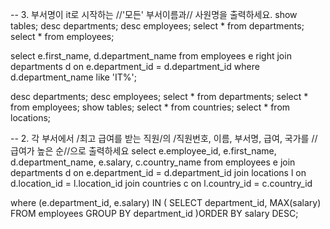 -- 3. 부서명이 it로 시작하는 //'모든' 부서이름과// 사원명을 출력하세요.
show tables;
desc departments;
desc employees;
select * from departments;
select * from employees;

select e.first_name, d.department_name
from employees e
right join departments d on e.department_id = d.department_id
where d.department_name like 'IT%';



desc departments;
desc employees;
select * from departments;
select * from employees;
show tables;
select * from countries;
select * from locations;

-- 2. 각 부서에서 /최고 급여를 받는 직원/의 /직원번호, 이름, 부서명, 급여, 국가를 //급여가 높은 순//으로 출력하세요
select e.employee_id, e.first_name, d.department_name, e.salary, c.country_name
from employees e
join departments d on e.department_id = d.department_id
join locations l on d.location_id = l.location_id
join countries c on l.country_id = c.country_id

where (e.department_id, e.salary) IN (
SELECT department_id, MAX(salary)
FROM employees
GROUP BY department_id
)ORDER BY salary DESC;
